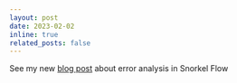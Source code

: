 ```yaml
---
layout: post
date: 2023-02-02
inline: true
related_posts: false
---
```


See my new [blog post](https://snorkel.ai/building-better-datasets-with-snorkel-flow-error-analysis/) about error analysis in Snorkel Flow
